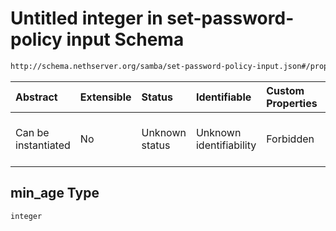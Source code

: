 # Untitled integer in set-password-policy input Schema

```txt
http://schema.nethserver.org/samba/set-password-policy-input.json#/properties/expiration/properties/min_age
```



| Abstract            | Extensible | Status         | Identifiable            | Custom Properties | Additional Properties | Access Restrictions | Defined In                                                                                      |
| :------------------ | :--------- | :------------- | :---------------------- | :---------------- | :-------------------- | :------------------ | :---------------------------------------------------------------------------------------------- |
| Can be instantiated | No         | Unknown status | Unknown identifiability | Forbidden         | Allowed               | none                | [set-password-policy-input.json\*](samba/set-password-policy-input.json "open original schema") |

## min\_age Type

`integer`
